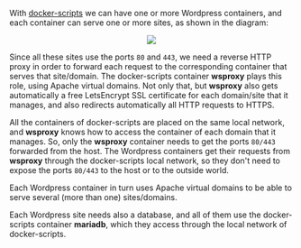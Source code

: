 With [docker-scripts](https://gitlab.com/docker-scripts/ds) we can
have one or more Wordpress containers, and each container can serve
one or more sites, as shown in the diagram:

<p align="center">
<img src="/dashohoxha/courses/docker-scripts/wordpress/assets/wordpress-ds.png">
</p>

Since all these sites use the ports `80` and `443`, we need a reverse
HTTP proxy in order to forward each request to the corresponding
container that serves that site/domain. The docker-scripts container
**wsproxy** plays this role, using Apache virtual domains. Not only
that, but **wsproxy** also gets automatically a free LetsEncrypt SSL
certificate for each domain/site that it manages, and also redirects
automatically all HTTP requests to HTTPS.

All the containers of docker-scripts are placed on the same local
network, and **wsproxy** knows how to access the container of each
domain that it manages. So, only the **wsproxy** container needs to
get the ports `80/443` forwarded from the host. The Wordpress
containers get their requests from **wsproxy** through the
docker-scripts local network, so they don't need to expose the ports
`80/443` to the host or to the outside world.

Each Wordpress container in turn uses Apache virtual domains to be
able to serve several (more than one) sites/domains.

Each Wordpress site needs also a database, and all of them use the
docker-scripts container **mariadb**, which they access through the
local network of docker-scripts.
